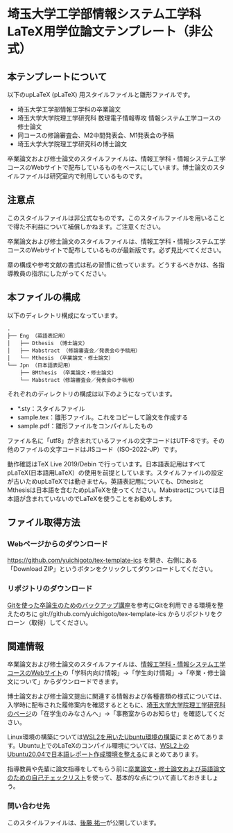 埼玉大学工学部情報システム工学科LaTeX用学位論文テンプレート（非公式）
==========

## 本テンプレートについて

以下のupLaTeX (pLaTeX) 用スタイルファイルと雛形ファイルです。
- 埼玉大学工学部情報工学科の卒業論文
- 埼玉大学大学院理工学研究科 数理電子情報専攻 情報システム工学コースの修士論文
- 同コースの修論審査会、M2中間発表会、M1発表会の予稿
- 埼玉大学大学院理工学研究科の博士論文

卒業論文および修士論文のスタイルファイルは、情報工学科・情報システム工学コースのWebサイトで配布しているものをベースにしています。博士論文のスタイルファイルは研究室内で利用しているものです。

## 注意点

このスタイルファイルは非公式なものです。このスタイルファイルを用いることで得た不利益について補償しかねます。ご注意ください。

卒業論文および修士論文のスタイルファイルは、情報工学科・情報システム工学コースのWebサイトで配布しているものが最新版です。必ず見比べてください。

章の構成や参考文献の書式は私の習慣に依っています。どうするべきかは、各指導教員の指示にしたがってください。

## 本ファイルの構成

以下のディレクトリ構成になっています。
    
    .
    ├── Eng （英語表記用）
    │   ├── Dthesis （博士論文）
    │   ├── Mabstract （修論審査会／発表会の予稿用）
    │   └── Mthesis （卒業論文・修士論文）
    └── Jpn （日本語表記用）
        ├── BMthesis （卒業論文・修士論文）
        └── Mabstract（修論審査会／発表会の予稿用）
    
それぞれのディレクトリの構成は以下のようになっています。
- *.sty：スタイルファイル
- sample.tex：雛形ファイル。これをコピーして論文を作成する
- sample.pdf：雛形ファイルをコンパイルしたもの

ファイル名に「utf8」が含まれているファイルの文字コードはUTF-8です。その他のファイルの文字コードはJISコード（ISO-2022-JP）です。

動作確認はTeX Live 2019/Debin で行っています。日本語表記用はすべてpLaTeX(日本語用LaTeX）の使用を前提としています。スタイルファイルの設定が古いためupLaTeXでは動きません。英語表記用についても、DthesisとMthesisは日本語を含むためpLaTeXを使ってください。Mabstractについては日本語が含まれていないのでLaTeXを使うことをお勧めします。


## ファイル取得方法

### Webページからのダウンロード

https://github.com/yuichigoto/tex-template-ics を開き、右側にある「Download ZIP」というボタンをクリックしてダウンロードしてください。

### リポジトリのダウンロード

[Gitを使った卒論生のためのバックアップ講座](http://www.aise.ics.saitama-u.ac.jp/~gotoh/HowToBackUpByGit.html)を参考にGitを利用できる環境を整えたのちに git://github.com/yuichigoto/tex-template-ics からリポジトリをクローン（取得）してください。

## 関連情報

卒業論文および修士論文のスタイルファイルは、[情報工学科・情報システム工学コースのWebサイト](http://www.ics.saitama-u.ac.jp/)の「学科内向け情報」→「学生向け情報」→「卒業・修士論文について」からダウンロードできます。

博士論文および修士論文提出に関連する情報および各種書類の様式については、入学時に配布された履修案内を確認するとともに、[埼玉大学大学院理工学研究科のページ](http://www.saitama-u.ac.jp/rikogaku/index.html)の「在学生のみなさんへ」→「事務室からのお知らせ」を確認してください。

Linux環境の構築については[WSL2を用いたUbuntu環境の構築](https://www.aise.ics.saitama-u.ac.jp/~gotoh/UbuntuOnWSL2.html)にまとめてあります。Ubuntu上でのLaTeXのコンパイル環境については、[WSL2上のUbuntu20.04で日本語レポート作成環境を整える](https://www.aise.ics.saitama-u.ac.jp/~gotoh/Ubuntu2004JPonWSL2.html)にまとめてあります。

指導教員や先輩に論文指導をしてもらう前に[卒業論文・修士論文および英語論文のための自己チェックリスト](https://github.com/yuichigoto/checklists)を使って、基本的な点について直しておきましょう。


### 問い合わせ先

このスタイルファイルは、[後藤 祐一](http://www.aise.ics.saitama-u.ac.jp/~gotoh/FrontPage.html)が公開しています。
